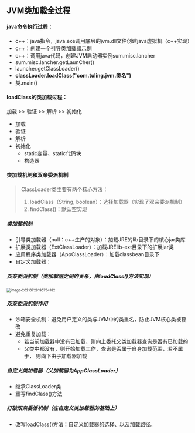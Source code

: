 ## JVM类加载全过程

#### java命令执行过程：

- c++：java指令，java.exe调用底层的jvm.dll文件创建java虚拟机（c++实现）
- c++：创建一个引导类加载器示例
- c++：调用java代码，创建JVM启动器实例sum.misc.lancher
- sum.misc.lancher.getLaunCher()
- launcher.getClassLoader()
- **classLoader.loadClass("com.tuling.jvm.类名")**
- 类.main()

#### loadClass的类加载过程：

加载 >> 验证 >> 解析 >> 初始化

- 加载
- 验证
- 解析
- 初始化
  - static变量、static代码块
  - 构造器



#### 类加载机制和双亲委派机制

> ClassLoader类主要有两个核心方法：
>
> 1. loadClass（String, boolean）：选择加载器（实现了双亲委派机制）
> 2. findClass()：默认空实现

##### 类加载机制

- 引导类加载器（null：c++生产的对象）：加载JRE的lib目录下的核心jar类库
- 扩展类加载器（ExtClassLoader）：加载JRElib-ext目录下的扩展jar类
- 应用程序类加载器（AppClassLoader）：加载classbean目录下
- 自定义加载器：

##### 双亲委派机制（类加载器之间的关系，由loadClass()方法实现）

<img src="C:\Users\MSY\AppData\Roaming\Typora\typora-user-images\image-20210728195754182.png" alt="image-20210728195754182" style="zoom:67%;" />

##### 双亲委派机制作用

- 沙箱安全机制：避免用户定义的类与JVM中的类重名，防止JVM核心类被篡改
- 避免重复加载：
  - 若当前加载器中没有已加载，则向上委托父类加载器查询是否有已加载的
  - 父类中都没有，则开始加载工作，查询是否属于自身加载范围，若不属于， 则向下由子加载器加载



##### 自定义类加载器（父加载器为AppClassLoader）

- 继承ClassLoader类
- 重写findClass()方法

##### 打破双亲委派机制（在自定义类加载器的基础上）

- 改写loadClass()方法：自定义加载器的选择、以及加载路径。

